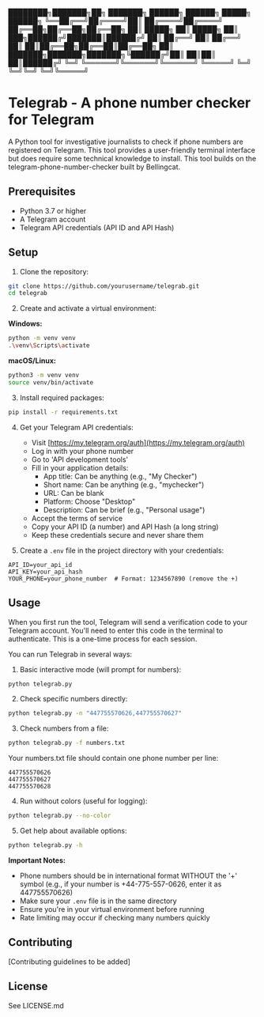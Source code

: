 ████████╗███████╗██╗     ███████╗ ██████╗ ██████╗  █████╗ ██████╗ 
╚══██╔══╝██╔════╝██║     ██╔════╝██╔════╝ ██╔══██╗██╔══██╗██╔══██╗
   ██║   █████╗  ██║     █████╗  ██║  ███╗██████╔╝███████║██████╔╝
   ██║   ██╔══╝  ██║     ██╔══╝  ██║   ██║██╔══██╗██╔══██║██╔══██╗
   ██║   ███████╗███████╗███████╗╚██████╔╝██║  ██║██║  ██║██████╔╝
   ╚═╝   ╚══════╝╚══════╝╚══════╝ ╚═════╝ ╚═╝  ╚═╝╚═╝  ╚═╝╚═════╝ 

# Telegrab - A phone number checker for Telegram

A Python tool for investigative journalists to check if phone numbers are registered on Telegram. This tool provides a user-friendly terminal interface but does require some technical knowledge to install. This tool builds on the telegram-phone-number-checker built by Bellingcat. 

## Prerequisites

- Python 3.7 or higher
- A Telegram account
- Telegram API credentials (API ID and API Hash)

## Setup

1. Clone the repository:
```bash
git clone https://github.com/yourusername/telegrab.git
cd telegrab
```

2. Create and activate a virtual environment:

**Windows:**
```bash
python -m venv venv
.\venv\Scripts\activate
```

**macOS/Linux:**
```bash
python3 -m venv venv
source venv/bin/activate
```

3. Install required packages:
```bash
pip install -r requirements.txt
```

4. Get your Telegram API credentials:
   - Visit [https://my.telegram.org/auth](https://my.telegram.org/auth)
   - Log in with your phone number
   - Go to 'API development tools'
   - Fill in your application details:
     - App title: Can be anything (e.g., "My Checker")
     - Short name: Can be anything (e.g., "mychecker")
     - URL: Can be blank
     - Platform: Choose "Desktop"
     - Description: Can be brief (e.g., "Personal usage")
   - Accept the terms of service
   - Copy your API ID (a number) and API Hash (a long string)
   - Keep these credentials secure and never share them

5. Create a `.env` file in the project directory with your credentials:
```plaintext
API_ID=your_api_id
API_KEY=your_api_hash
YOUR_PHONE=your_phone_number  # Format: 1234567890 (remove the +)
```

## Usage

When you first run the tool, Telegram will send a verification code to your Telegram account. You'll need to enter this code in the terminal to authenticate. This is a one-time process for each session.

You can run Telegrab in several ways:

1. Basic interactive mode (will prompt for numbers):
```bash
python telegrab.py
```

2. Check specific numbers directly:
```bash
python telegrab.py -n "447755570626,447755570627"
```

3. Check numbers from a file:
```bash
python telegrab.py -f numbers.txt
```
Your numbers.txt file should contain one phone number per line:
```plaintext
447755570626
447755570627
447755570628
```

4. Run without colors (useful for logging):
```bash
python telegrab.py --no-color
```

5. Get help about available options:
```bash
python telegrab.py -h
```

**Important Notes:**
- Phone numbers should be in international format WITHOUT the '+' symbol (e.g., if your number is +44-775-557-0626, enter it as 447755570626)
- Make sure your `.env` file is in the same directory
- Ensure you're in your virtual environment before running
- Rate limiting may occur if checking many numbers quickly

## Contributing

[Contributing guidelines to be added]

## License

See LICENSE.md 
